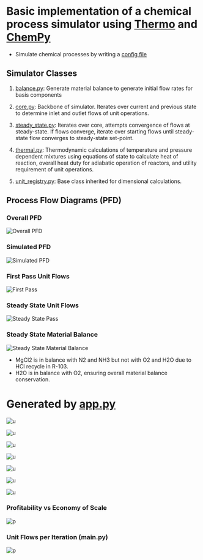 # Basic implementation of a chemical process simulator using [Thermo](https://thermo.readthedocs.io/index.html#) and [ChemPy](https://bjodah.github.io/chempy/latest/)
- Simulate chemical processes by writing a [config file](https://github.com/hunterviolette/24spring/blob/main/che_capstone/cfg.json)

## Simulator Classes
1. [balance.py](https://github.com/hunterviolette/24spring/blob/main/che_capstone/src/balance.py): Generate material balance to generate initial flow rates for basis components

2. [core.py](https://github.com/hunterviolette/24spring/blob/main/che_capstone/src/core.py): Backbone of simulator. Iterates over current and previous state to determine inlet and outlet flows of unit operations. 

3. [steady_state.py](https://github.com/hunterviolette/24spring/blob/main/che_capstone/src/steady_state.py): Iterates over core, attempts convergence of flows at steady-state. If flows converge, iterate over starting flows until steady-state flow converges to steady-state set-point. 

4. [thermal.py](https://github.com/hunterviolette/24spring/blob/main/che_capstone/src/thermal.py): Thermodynamic calculations of temperature and pressure dependent mixtures using equations of state to calculate heat of reaction, overall heat duty for adiabatic operation of reactors, and utility requirement of unit operations. 

5. [unit_registry.py](https://github.com/hunterviolette/24spring/blob/main/che_capstone/src/unit_registry.py): Base class inherited for dimensional calculations. 

## Process Flow Diagrams (PFD)
### Overall PFD
![Overall PFD](assets/pfd.png)

### Simulated PFD
![Simulated PFD](assets/sim_pfd.png)

### First Pass Unit Flows 
![First Pass](assets/s0_pass.png)

### Steady State Unit Flows
![Steady State Pass](assets/ss_pass.png)

### Steady State Material Balance
![Steady State Material Balance](assets/ss_balance.png)
- MgCl2 is in balance with N2 and NH3 but not with O2 and H2O due to HCl recycle in R-103.
- H2O is in balance with O2, ensuring overall material balance conservation.

# Generated by [app.py](https://github.com/hunterviolette/24spring/blob/main/che_capstone/app.py)

![u](assets/el_101.png)

![u](assets/psa_101.png)

![u](assets/r_102.png)

![u](assets/r_101.png)

![u](assets/psa_102.png)

![u](assets/r_103.png)

![u](assets/psa_103.png)

### Profitability vs Economy of Scale
![p](assets/profitability.png)

### Unit Flows per Iteration (main.py)
![p](assets/iteration_table.png)